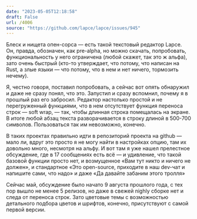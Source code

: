 ```yaml
---
date: "2023-05-05T12:18:58"
draft: False
url: /4006
source: "https://github.com/lapce/lapce/issues/945"
---
```


Блеск и нищета опен-сорса — есть такой текстовый редактор Lapce. Он, правда, обозначен, как pre-alpha, но можно скачать, попробовать, функциональность у него ограничена (любой скажет, так это ж альфа), зато очень быстрый (кто-то утверждает, что потому, что написан на Rust, а злые языки — что потому, что в нем и нет ничего, тормозить нечему).

Я, честно говоря, поставил попробовать, а сейчас вот опять обнаружил и даже не сразу понял, что это. Запустил и сразу вспомнил, почему я в прошлый раз его забросил. Редактор настолько простой и не перегруженный функциями, что в нем отсутствует функция переноса строк — soft wrap, — так, чтобы длинная строка помещалась на экране. В итоге любой абзац текста разворачивается в строку длиной в 500-700 символов. Пользоваться так им невозможно, конечно.

В таких проектах правильно идти в репозиторий проекта на github — мало ли, вдруг это просто я не могу найти в настройках опцию, там их довольно много, несмотря на альфу. И вот там я уже нашел прелестное обсуждение, где в 17 сообщениях есть всё — и удивление, что такой базовой функции просто нет, и возмущенное «Вам тут никто и ничего не должен», и стандартное «Это open-source, приходите в наш dev-чат и напишите сами, что надо» и даже «Да давайте забаним этого тролля»

Сейчас май, обсуждение было начато 9 августа прошлого года, с тех пор вышло не менее 5 релизов, но даже в свежей nighly сборке нет и следа от переноса строк. Зато цветовые темы с возможностью детального подбора цветов и шрифтов, конечно, присутствуют с самой первой версии.
